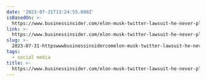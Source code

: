 ```yaml
---
date: '2023-07-31T13:24:55.000Z'
isBasedOn: >-
  https://www.businessinsider.com/elon-musk-twitter-lawsuit-he-never-planned-to-pay-rent-2023-5
link: >-
  https://www.businessinsider.com/elon-musk-twitter-lawsuit-he-never-planned-to-pay-rent-2023-5
slug: >-
  2023-07-31-httpswwwbusinessinsidercomelon-musk-twitter-lawsuit-he-never-planned-to-pay-rent-2023-5
tags:
  - social media
title: >-
  https://www.businessinsider.com/elon-musk-twitter-lawsuit-he-never-planned-to-pay-rent-2023-5
---
```


